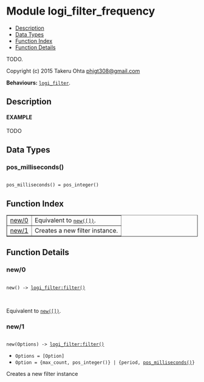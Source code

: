 

# Module logi_filter_frequency #
* [Description](#description)
* [Data Types](#types)
* [Function Index](#index)
* [Function Details](#functions)

TODO.

Copyright (c) 2015 Takeru Ohta <phjgt308@gmail.com>

__Behaviours:__ [`logi_filter`](logi_filter.md).

<a name="description"></a>

## Description ##


#### <a name="EXAMPLE">EXAMPLE</a> ####

TODO
<a name="types"></a>

## Data Types ##




### <a name="type-pos_milliseconds">pos_milliseconds()</a> ###


<pre><code>
pos_milliseconds() = pos_integer()
</code></pre>

<a name="index"></a>

## Function Index ##


<table width="100%" border="1" cellspacing="0" cellpadding="2" summary="function index"><tr><td valign="top"><a href="#new-0">new/0</a></td><td>Equivalent to <a href="#new-1"><tt>new([])</tt></a>.</td></tr><tr><td valign="top"><a href="#new-1">new/1</a></td><td>Creates a new filter instance.</td></tr></table>


<a name="functions"></a>

## Function Details ##

<a name="new-0"></a>

### new/0 ###

<pre><code>
new() -&gt; <a href="logi_filter.md#type-filter">logi_filter:filter()</a>
</code></pre>
<br />

Equivalent to [`new([])`](#new-1).

<a name="new-1"></a>

### new/1 ###

<pre><code>
new(Options) -&gt; <a href="logi_filter.md#type-filter">logi_filter:filter()</a>
</code></pre>

<ul class="definitions"><li><code>Options = [Option]</code></li><li><code>Option = {max_count, pos_integer()} | {period, <a href="#type-pos_milliseconds">pos_milliseconds()</a>}</code></li></ul>

Creates a new filter instance

